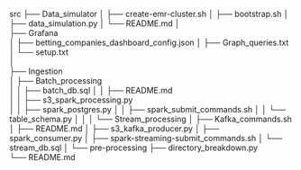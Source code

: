 src
├── Data_simulator
│   ├── create-emr-cluster.sh
│   ├── bootstrap.sh
│   ├── data_simulation.py
│   └── README.md
│    
├── Grafana                                                  
│   ├── betting_companies_dashboard_config.json
│   ├── Graph_queries.txt                                      
│   └── setup.txt  
│                                                                
├── Ingestion                                                    
│   ├── Batch_processing                                       
│   │   ├── batch_db.sql
│   │   ├── README.md                                            
│   │   ├── s3_spark_processing.py                                        
│   │   ├── spark_postgres.py
│   │   ├── spark_submit_commands.sh
│   │   └── table_schema.py
│   │
│   └── Stream_processing
│       ├── Kafka_commands.sh
│       ├── README.md
│       ├── s3_kafka_producer.py
│       ├── spark_consumer.py
│       ├── spark-streaming-submit_commands.sh 
│       └── stream_db.sql
│
└── pre-processing
    ├── directory_breakdown.py  
    └── README.md
